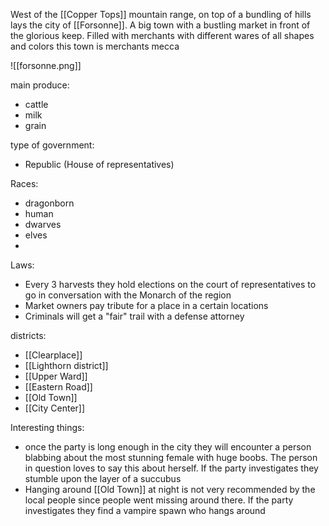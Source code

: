 West of the [[Copper Tops]] mountain range, on top of a bundling of hills lays the city of [[Forsonne]]. A big town with a bustling market in front of the glorious keep. Filled with merchants with different wares of all shapes and colors this town is merchants mecca

![[forsonne.png]]

main produce:
- cattle
- milk
- grain

type of government:
- Republic (House of representatives)

Races:
- dragonborn
- human
- dwarves
- elves
- 

Laws:
- Every 3 harvests they hold elections on the court of representatives to go in conversation with the Monarch of the region
- Market owners pay tribute for a place in a certain locations
- Criminals will get a "fair" trail with a defense attorney 

districts:
- [[Clearplace]]
- [[Lighthorn district]]
- [[Upper Ward]]
- [[Eastern Road]]
- [[Old Town]]
- [[City Center]]

Interesting things:
- once the party is long enough in the city they will encounter a person blabbing about the most stunning female with huge boobs. The person in question loves to say this about herself. If the party investigates they stumble upon the layer of a succubus
- Hanging around [[Old Town]] at night is not very recommended by the local people since people went missing around there. If the party investigates they find a vampire spawn who hangs around 